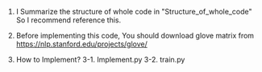 1. I Summarize the structure of whole code in "Structure_of_whole_code"
   So I recommend reference this.

2. Before implementing this code, You should download glove matrix
   from https://nlp.stanford.edu/projects/glove/
   
3. How to Implement?
3-1. Implement.py
3-2. train.py
